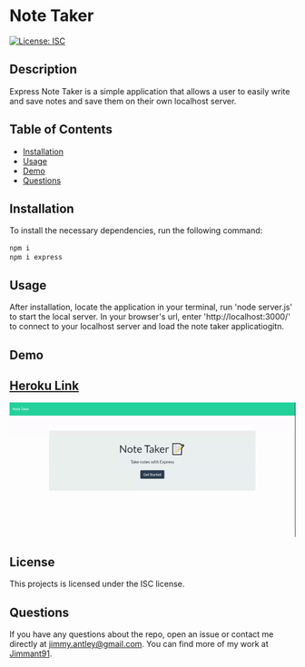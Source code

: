 # Note Taker
  [![License: ISC](https://img.shields.io/badge/License-ISC-blue.svg)](https://opensource.org/licenses/ISC)
  ## Description
  Express Note Taker is a simple application that allows a user to easily write and save notes and save them on their own localhost server.
  ## Table of Contents
  * [Installation](##-installation)
  * [Usage](##-usage)
  * [Demo](##-demo)
  * [Questions](##-questions)
  ## Installation
  To install the necessary dependencies, run the following command:
  ```
  npm i
  npm i express
  
  ```
  ## Usage
  After installation, locate the application in your terminal, run 'node server.js' to start the local server. In your browser's url, enter 'http://localhost:3000/' to connect to your localhost server and load the note taker applicatiogitn.

  ## Demo
  <a href="https://fast-sierra-79700.herokuapp.com/">Heroku Link</a>
  -----------------------------------------------
  ![Demo gif](./public/assets/img/noteTaker.gif)
  ## License
  This projects is licensed under the ISC license.
  ## Questions
  If you have any questions about the repo, open an issue or contact me directly at [jimmy.antley@gmail.com](mailto:jimmy.antley@gmail.com). You can find more of my work at [Jimmant91](https://www.github.com/Jimmant91).
